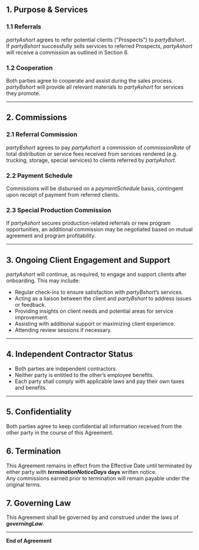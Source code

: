 ## 1. Purpose & Services

### 1.1 Referrals
$partyAshort$ agrees to refer potential clients ("Prospects") to $partyBshort$.  
If $partyBshort$ successfully sells services to referred Prospects, $partyAshort$ will receive a commission as outlined in Section 6.

### 1.2 Cooperation
Both parties agree to cooperate and assist during the sales process.  
$partyBshort$ will provide all relevant materials to $partyAshort$ for services they promote.

---

## 2. Commissions

### 2.1 Referral Commission
$partyBshort$ agrees to pay $partyAshort$ a commission of $commissionRate$ of total distribution or service fees received from services rendered (e.g. trucking, storage, special services) to clients referred by $partyAshort$.

### 2.2 Payment Schedule
Commissions will be disbursed on a $paymentSchedule$ basis, contingent upon receipt of payment from referred clients.

### 2.3 Special Production Commission
If $partyAshort$ secures production-related referrals or new program opportunities, an additional commission may be negotiated based on mutual agreement and program profitability.

---

## 3. Ongoing Client Engagement and Support

$partyAshort$ will continue, as required, to engage and support clients after onboarding. This may include:
- Regular check-ins to ensure satisfaction with $partyBshort$’s services.  
- Acting as a liaison between the client and $partyBshort$ to address issues or feedback.  
- Providing insights on client needs and potential areas for service improvement.  
- Assisting with additional support or maximizing client experience.  
- Attending review sessions if necessary.

---

## 4. Independent Contractor Status

- Both parties are independent contractors.  
- Neither party is entitled to the other’s employee benefits.  
- Each party shall comply with applicable laws and pay their own taxes and benefits.

---

## 5. Confidentiality
Both parties agree to keep confidential all information received from the other party in the course of this Agreement.

## 6. Termination
This Agreement remains in effect from the Effective Date until terminated by either party with **$terminationNoticeDays$ days** written notice.  
Any commissions earned prior to termination will remain payable under the original terms.

## 7. Governing Law
This Agreement shall be governed by and construed under the laws of **$governingLaw$**.

---

**End of Agreement**
